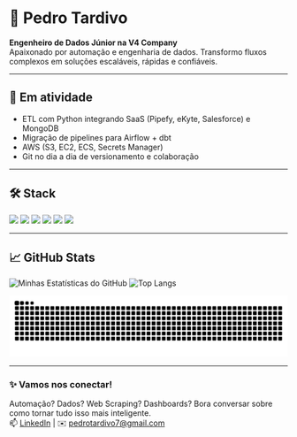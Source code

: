 # 👋 Pedro Tardivo

**Engenheiro de Dados Júnior na V4 Company**  
Apaixonado por automação e engenharia de dados. Transformo fluxos complexos em soluções escaláveis, rápidas e confiáveis.

---

## 🚀 Em atividade

- ETL com Python integrando SaaS (Pipefy, eKyte, Salesforce) e MongoDB  
- Migração de pipelines para Airflow + dbt  
- AWS (S3, EC2, ECS, Secrets Manager)  
- Git no dia a dia de versionamento e colaboração  

---

## 🛠️ Stack

<p float="left">
  <img src="https://cdn.jsdelivr.net/gh/devicons/devicon/icons/python/python-original.svg" width="40"/>
  <img src="https://cdn.jsdelivr.net/gh/devicons/devicon/icons/airflow/airflow-original.svg" width="40"/>
  <img src="https://cdn.jsdelivr.net/gh/devicons/devicon/icons/docker/docker-original.svg" width="40"/>
  <img src="https://cdn.jsdelivr.net/gh/devicons/devicon/icons/amazonwebservices/amazonwebservices-original.svg" width="40"/>
  <img src="https://cdn.jsdelivr.net/gh/devicons/devicon/icons/git/git-original.svg" width="40"/>
  <img src="https://cdn.jsdelivr.net/gh/devicons/devicon/icons/powerbi/powerbi-original.svg" width="40"/>
</p>

---

## 📈 GitHub Stats

![Minhas Estatísticas do GitHub](https://github-readme-stats-two-rose-20.vercel.app/api?username=PedroMTardivo&show_icons=true&theme=transparent&count_private=true) ![Top Langs](https://github-readme-stats-two-rose-20.vercel.app/api/top-langs/?username=PedroMTardivo&layout=compact&theme=transparent)




<img src="https://raw.githubusercontent.com/PedroMTardivo/PedroMTardivo/output/snake.svg" alt="Snake animation" />


---

### ✨ Vamos nos conectar!

Automação? Dados? Web Scraping? Dashboards? Bora conversar sobre como tornar tudo isso mais inteligente.  
📫 [LinkedIn](https://www.linkedin.com/in/seu-perfil) | ✉️ pedrotardivo7@gmail.com
